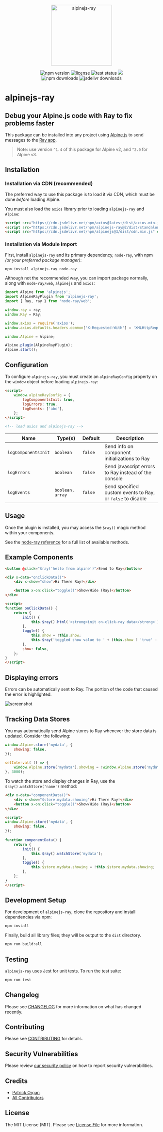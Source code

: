<p align="center">
    <img src="https://static.permafrost.dev/images/alpinejs-ray/alpinejs-ray-logo-600x300-transparent.png" alt="alpinejs-ray" height="200" style="display: block; height: 200px;">
</p>

<p align="center">
    <img src="https://shields.io/npm/v/alpinejs-ray" alt="npm version"> <img src="https://shields.io/github/license/permafrost-dev/alpinejs-ray" alt="license"> <img src="https://github.com/permafrost-dev/alpinejs-ray/workflows/Run%20Tests/badge.svg?branch=main" alt="test status"> <img src="https://codecov.io/gh/permafrost-dev/alpinejs-ray/branch/main/graph/badge.svg?token=YW2BTKSNEO"/>
    <br>
    <img src="https://shields.io/npm/dt/alpinejs-ray" alt="npm downloads"> <img src="https://data.jsdelivr.com/v1/package/npm/alpinejs-ray/badge?style=rounded" alt="jsdelivr downloads">
</p>

# alpinejs-ray

## Debug your Alpine.js code with Ray to fix problems faster

This package can be installed into any project using [Alpine.js](https://github.com/alpinejs/alpine) to send messages to the [Ray app](https://myray.app).

> Note: use version `^1.4` of this package for Alpine v2, and `^2.0` for Alpine v3.

<!-- ![screenshot](https://static.permafrost.dev/images/alpinejs-ray/screenshot-01.png) -->

## Installation
### Installation via CDN (recommended)

The preferred way to use this package is to load it via CDN, which must be done _before_ loading Alpine.  

You must also load the `axios` library prior to loading `alpinejs-ray` and `Alpine`:

```html
<script src="https://cdn.jsdelivr.net/npm/axios@latest/dist/axios.min.js"></script>
<script src="https://cdn.jsdelivr.net/npm/alpinejs-ray@2/dist/standalone.min.js"></script>
<script src="https://cdn.jsdelivr.net/npm/alpinejs@3/dist/cdn.min.js" defer>
```

### Installation via Module Import

First, install `alpinejs-ray` and its primary dependency, `node-ray`, with npm _(or your preferred package manager)_:

```bash
npm install alpinejs-ray node-ray
```

Although not the recommended way, you can import package normally, along with `node-ray/web`, `alpinejs` and `axios`:

```js 
import Alpine from 'alpinejs';
import AlpineRayPlugin from 'alpinejs-ray';
import { Ray, ray } from 'node-ray/web';

window.ray = ray;
window.Ray = Ray;

window.axios = require('axios');
window.axios.defaults.headers.common['X-Requested-With'] = 'XMLHttpRequest';

window.Alpine = Alpine;

Alpine.plugin(AlpineRayPlugin);
Alpine.start();
```
## Configuration

To configure `alpinejs-ray`, you must create an `alpineRayConfig` property on the `window` object before loading `alpinejs-ray`:

```html
<script>
    window.alpineRayConfig = {
        logComponentsInit: true,
        logErrors: true,
        logEvents: ['abc'],
    };
</script>

<!-- load axios and alpinejs-ray -->
```

| Name | Type(s) | Default | Description |
| --- | --- | --- | --- |
| `logComponentsInit` | `boolean` | `false` | Send info on component initializations to Ray |
| `logErrors` | `boolean` | `false` | Send javascript errors to Ray instead of the console |
| `logEvents` | `boolean, array` | `false` | Send specified custom events to Ray, or `false` to disable |


## Usage

Once the plugin is installed, you may access the `$ray()` magic method within your components.

See the [node-ray reference](https://github.com/permafrost-dev/node-ray#reference) for a full list of available methods.

## Example Components

```html
<button @click="$ray('hello from alpine')">Send to Ray</button>
```

```html
<div x-data="onClickData()">
    <div x-show="show">Hi There Ray!</div>

    <button x-on:click="toggle()">Show/Hide (Ray)</button>
</div>

<script>        
function onClickData() {
    return {
        init() {
            this.$ray().html('<strong>init on-click-ray data</strong>');
        },
        toggle() {
            this.show = !this.show;
            this.$ray('toggled show value to ' + (this.show ? 'true' : 'false'));
        },
        show: false,
    };
}
</script>
```

## Displaying errors

Errors can be automatically sent to Ray. The portion of the code that caused the error is highlighted.

![screenshot](https://static.permafrost.dev/images/alpinejs-ray/error-display.png)

## Tracking Data Stores

You may automatically send Alpine stores to Ray whenever the store data is updated.  Consider the following:

```js
window.Alpine.store('mydata', {
    showing: false,
});
 
setInterval( () => {
    window.Alpine.store('mydata').showing = !window.Alpine.store('mydata').showing;
}, 3000);
```

To watch the store and display changes in Ray, use the `$ray().watchStore('name')` method:

```html
<div x-data="componentData()">
    <div x-show="$store.mydata.showing">Hi There Ray!</div>
    <button x-on:click="toggle()">Show/Hide (Ray)</button>
</div>

<script>      
window.Alpine.store('mydata', {
    showing: false,
});
  
function componentData() {
    return {
        init() {
            this.$ray().watchStore('mydata');
        },
        toggle() {
            this.$store.mydata.showing = !this.$store.mydata.showing;
        },
    };
}
</script>
```

## Development Setup

For development of `alpinejs-ray`, clone the repository and install dependencies via npm:

```bash
npm install
```

Finally, build all library files; they will be output to the `dist` directory.

```bash
npm run build:all
```

## Testing

`alpinejs-ray` uses Jest for unit tests.  To run the test suite:

```bash
npm run test
```

## Changelog

Please see [CHANGELOG](CHANGELOG.md) for more information on what has changed recently.

## Contributing

Please see [CONTRIBUTING](.github/CONTRIBUTING.md) for details.

## Security Vulnerabilities

Please review [our security policy](../../security/policy) on how to report security vulnerabilities.

## Credits

- [Patrick Organ](https://github.com/patinthehat)
- [All Contributors](../../contributors)

## License

The MIT License (MIT). Please see [License File](LICENSE) for more information.
